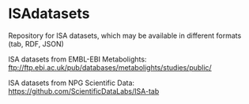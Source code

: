 # ISAdatasets

Repository for ISA datasets, which may be available in different formats (tab, RDF, JSON)

ISA datasets from EMBL-EBI Metabolights:
ftp://ftp.ebi.ac.uk/pub/databases/metabolights/studies/public/

ISA datasets from NPG Scientific Data:
https://github.com/ScientificDataLabs/ISA-tab
